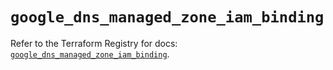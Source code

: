# `google_dns_managed_zone_iam_binding`

Refer to the Terraform Registry for docs: [`google_dns_managed_zone_iam_binding`](https://registry.terraform.io/providers/hashicorp/google-beta/5.16.0/docs/resources/google_dns_managed_zone_iam_binding).
